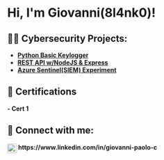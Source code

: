 <h1>Hi, I'm Giovanni(8l4nk0)! </h1>

<h2>👨‍💻 Cybersecurity Projects:</h2>

- <b>[Python Basic Keylogger](https://github.com/8l4nk0/Python-Basic-Keylogger)<b>
- <b>[REST API w/NodeJS & Express](https://github.com/8l4nk0/Rest-Api-Nodejs-Express)<b>
- <b>[Azure Sentinel(SIEM) Experiment](https://github.com/8l4nk0/Sentinel-Experiment)</b>

<h2>📜 Certifications</h2>
- <b>Cert 1</b>
<!--<h2>📺 Popular YouTube Videos</h2>-->



<h2> 🤳 Connect with me:</h2>
<img align="left" alt="GiovanniPaoloCaldarini | LinkedIn" width="22px" src="https://img.icons8.com/?size=100&id=xuvGCOXi8Wyg&format=png&color=000000" /> https://www.linkedin.com/in/giovanni-paolo-c

<!--
[<img align="left" alt="JoshMadakor | YouTube" width="22px" src="https://cdn.jsdelivr.net/npm/simple-icons@v3/icons/youtube.svg" />][youtube]
[<img align="left" alt="JoshMadakor | Twitter" width="22px" src="https://cdn.jsdelivr.net/npm/simple-icons@v3/icons/twitter.svg" />][twitter]
[<img align="left" alt="JoshMadakor | LinkedIn" width="22px" src="https://cdn.jsdelivr.net/npm/simple-icons@v3/icons/linkedin.svg" />][linkedin]
[<img align="left" alt="JoshMadakor | Instagram" width="22px" src="https://cdn.jsdelivr.net/npm/simple-icons@v3/icons/instagram.svg" />][instagram]

[twitter]: https://twitter.com/joshmadakor
[youtube]: https://www.youtube.com/c/joshmadakor
[instagram]: https://www.instagram.com/joshmadakor/
[linkedin]: https://linkedin.com/in/joshmadakor
-->

